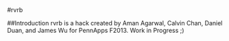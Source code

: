 #rvrb

##Introduction
rvrb is a hack created by Aman Agarwal, Calvin Chan, Daniel Duan, and James Wu for PennApps F2013.
Work in Progress ;) 


